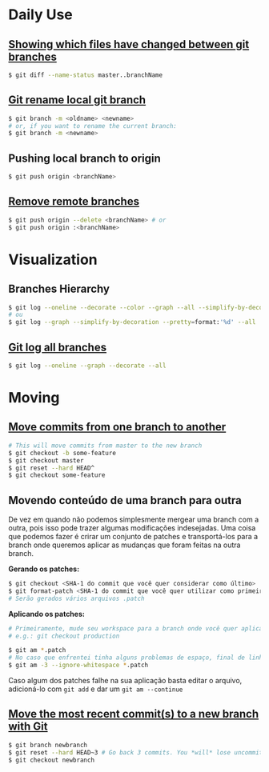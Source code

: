 # Daily Use

## [Showing which files have changed between git branches](http://stackoverflow.com/questions/822811/showing-which-files-have-changed-between-git-branches)

~~~ Bash
$ git diff --name-status master..branchName
~~~

## [Git rename local git branch](http://stackoverflow.com/questions/6591213/rename-local-git-branch)

~~~ Bash
$ git branch -m <oldname> <newname>
# or, if you want to rename the current branch:
$ git branch -m <newname>
~~~

## Pushing local branch to origin

~~~ Bash
$ git push origin <branchName>
~~~

## [Remove remote branches](http://stackoverflow.com/questions/2003505/delete-a-git-branch-both-locally-and-remotely)

~~~ Bash
$ git push origin --delete <branchName> # or
$ git push origin :<branchName>
~~~

# Visualization

## Branches Hierarchy

~~~ Bash
$ git log --oneline --decorate --color --graph --all --simplify-by-decoration
# ou
$ git log --graph --simplify-by-decoration --pretty=format:'%d' --all
~~~

## [Git log all branches](http://www.lornajane.net/posts/2014/git-log-all-branches)

~~~ Bash
$ git log --oneline --graph --decorate --all
~~~

# Moving

## [Move commits from one branch to another](http://effectif.com/git/move-commit-from-one-branch-to-another)

~~~ Bash
# This will move commits from master to the new branch
$ git checkout -b some-feature
$ git checkout master
$ git reset --hard HEAD^
$ git checkout some-feature
~~~

## Movendo conteúdo de uma branch para outra

De vez em quando não podemos simplesmente mergear uma branch com a outra, pois isso pode trazer algumas modificações indesejadas.
Uma coisa que podemos fazer é crirar um conjunto de patches e transportá-los para a branch onde queremos aplicar as mudanças que foram feitas na outra branch.

**Gerando os patches:**

~~~ Bash
$ git checkout <SHA-1 do commit que você quer considerar como último>
$ git format-patch <SHA-1 do commit que você quer utilizar como primeiro>
# Serão gerados vários arquivos .patch
~~~

**Aplicando os patches:**

~~~ Bash
# Primeiramente, mude seu workspace para a branch onde você quer aplicar as mudanças
# e.g.: git checkout production

$ git am *.patch
# No caso que enfrentei tinha alguns problemas de espaço, final de linha, etc. então utilizei:
$ git am -3 --ignore-whitespace *.patch
~~~

Caso algum dos patches falhe na sua aplicação basta editar o arquivo, adicioná-lo com `git add` e dar um `git am --continue`
## [Move the most recent commit(s) to a new branch with Git](http://stackoverflow.com/questions/1628563/move-the-most-recent-commits-to-a-new-branch-with-git)

~~~ Bash
$ git branch newbranch
$ git reset --hard HEAD~3 # Go back 3 commits. You *will* lose uncommitted work.
$ git checkout newbranch
~~~
